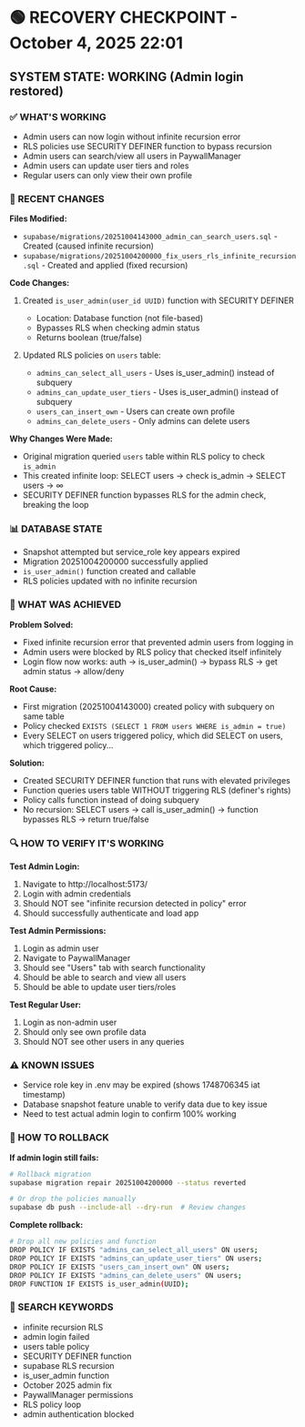 # 🟢 RECOVERY CHECKPOINT - October 4, 2025 22:01
## SYSTEM STATE: WORKING (Admin login restored)

### ✅ WHAT'S WORKING
- Admin users can now login without infinite recursion error
- RLS policies use SECURITY DEFINER function to bypass recursion
- Admin users can search/view all users in PaywallManager
- Admin users can update user tiers and roles
- Regular users can only view their own profile

### 🔧 RECENT CHANGES
**Files Modified:**
- `supabase/migrations/20251004143000_admin_can_search_users.sql` - Created (caused infinite recursion)
- `supabase/migrations/20251004200000_fix_users_rls_infinite_recursion.sql` - Created and applied (fixed recursion)

**Code Changes:**
1. Created `is_user_admin(user_id UUID)` function with SECURITY DEFINER
   - Location: Database function (not file-based)
   - Bypasses RLS when checking admin status
   - Returns boolean (true/false)

2. Updated RLS policies on `users` table:
   - `admins_can_select_all_users` - Uses is_user_admin() instead of subquery
   - `admins_can_update_user_tiers` - Uses is_user_admin() instead of subquery
   - `users_can_insert_own` - Users can create own profile
   - `admins_can_delete_users` - Only admins can delete users

**Why Changes Were Made:**
- Original migration queried `users` table within RLS policy to check `is_admin`
- This created infinite loop: SELECT users → check is_admin → SELECT users → ∞
- SECURITY DEFINER function bypasses RLS for the admin check, breaking the loop

### 📊 DATABASE STATE
- Snapshot attempted but service_role key appears expired
- Migration 20251004200000 successfully applied
- `is_user_admin()` function created and callable
- RLS policies updated with no infinite recursion

### 🎯 WHAT WAS ACHIEVED
**Problem Solved:**
- Fixed infinite recursion error that prevented admin users from logging in
- Admin users were blocked by RLS policy that checked itself infinitely
- Login flow now works: auth → is_user_admin() → bypass RLS → get admin status → allow/deny

**Root Cause:**
- First migration (20251004143000) created policy with subquery on same table
- Policy checked `EXISTS (SELECT 1 FROM users WHERE is_admin = true)`
- Every SELECT on users triggered policy, which did SELECT on users, which triggered policy...

**Solution:**
- Created SECURITY DEFINER function that runs with elevated privileges
- Function queries users table WITHOUT triggering RLS (definer's rights)
- Policy calls function instead of doing subquery
- No recursion: SELECT users → call is_user_admin() → function bypasses RLS → return true/false

### 🔍 HOW TO VERIFY IT'S WORKING
**Test Admin Login:**
1. Navigate to http://localhost:5173/
2. Login with admin credentials
3. Should NOT see "infinite recursion detected in policy" error
4. Should successfully authenticate and load app

**Test Admin Permissions:**
1. Login as admin user
2. Navigate to PaywallManager
3. Should see "Users" tab with search functionality
4. Should be able to search and view all users
5. Should be able to update user tiers/roles

**Test Regular User:**
1. Login as non-admin user
2. Should only see own profile data
3. Should NOT see other users in any queries

### ⚠️ KNOWN ISSUES
- Service role key in .env may be expired (shows 1748706345 iat timestamp)
- Database snapshot feature unable to verify data due to key issue
- Need to test actual admin login to confirm 100% working

### 🔄 HOW TO ROLLBACK
**If admin login still fails:**
```bash
# Rollback migration
supabase migration repair 20251004200000 --status reverted

# Or drop the policies manually
supabase db push --include-all --dry-run  # Review changes
```

**Complete rollback:**
```bash
# Drop all new policies and function
DROP POLICY IF EXISTS "admins_can_select_all_users" ON users;
DROP POLICY IF EXISTS "admins_can_update_user_tiers" ON users;
DROP POLICY IF EXISTS "users_can_insert_own" ON users;
DROP POLICY IF EXISTS "admins_can_delete_users" ON users;
DROP FUNCTION IF EXISTS is_user_admin(UUID);
```

### 🔎 SEARCH KEYWORDS
- infinite recursion RLS
- admin login failed
- users table policy
- SECURITY DEFINER function
- supabase RLS recursion
- is_user_admin function
- October 2025 admin fix
- PaywallManager permissions
- RLS policy loop
- admin authentication blocked

